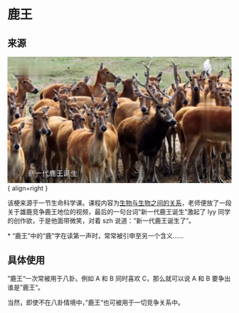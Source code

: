# 鹿王

## 来源

![king-deer](./img/king-deer.png){ align=right }

该梗来源于一节生命科学课。课程内容为[生物与生物之间的关系](https://basic.sh.smartedu.cn/airclassroom/airClassroomTaskDetail?resource=1694227487556501504&courseId=1554711046177114003)，老师便放了一段关于雄鹿竞争鹿王地位的视频，最后的一句台词“新一代鹿王诞生”激起了 lyy 同学的创作欲，于是他面带微笑，对着 szh 说道：“新一代鹿王诞生了”。

\* “鹿王”中的“鹿”字在读第一声时，常常被引申至另一个含义……

## 具体使用

”鹿王“一次常被用于八卦。例如 A 和 B 同时喜欢 C，那么就可以说 A 和 B 要争出谁是”鹿王“。

当然，即使不在八卦情境中，”鹿王“也可被用于一切竞争关系中。
